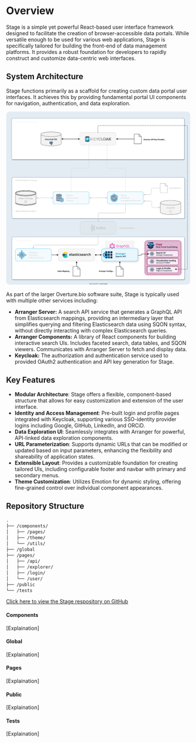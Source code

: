 # Overview

Stage is a simple yet powerful React-based user interface framework designed to facilitate the creation of browser-accessible data portals. While versatile enough to be used for various web applications, Stage is specifically tailored for building the front-end of data management platforms. It provides a robust foundation for developers to rapidly construct and customize data-centric web interfaces.

## System Architecture

Stage functions primarily as a scaffold for creating custom data portal user interfaces. It achieves this by providing fundamental portal UI components for navigation, authentication, and data exploration.

![Stage Dev](./assets/stageDev.svg 'Stage Dev Environment')

As part of the larger Overture.bio software suite, Stage is typically used with multiple other services including:

- **Arranger Server:** A search API service that generates a GraphQL API from Elasticsearch mappings, providing an intermediary layer that simplifies querying and filtering Elasticsearch data using SQON syntax, without directly interacting with complex Elasticsearch queries.
- **Arranger Components:** A library of React components for building interactive search UIs. Includes faceted search, data tables, and SQON viewers. Communicates with Arranger Server to fetch and display data.
- **Keycloak:** The authorization and authentication service used to provided OAuth2 authentication and API key generation for Stage.

## Key Features

- **Modular Architecture**: Stage offers a flexible, component-based structure that allows for easy customization and extension of the user interface.
- **Identity and Access Management**: Pre-built login and profile pages integrated with Keycloak, supporting various SSO-identity provider logins including Google, GitHub, LinkedIn, and ORCiD.
- **Data Exploration UI**: Seamlessly integrates with Arranger for powerful, API-linked data exploration components.
- **URL Parameterization**: Supports dynamic URLs that can be modified or updated based on input parameters, enhancing the flexibility and shareability of application states.
- **Extensible Layout**: Provides a customizable foundation for creating tailored UIs, including configurable footer and navbar with primary and secondary menus.
- **Theme Customization**: Utilizes Emotion for dynamic styling, offering fine-grained control over individual component appearances.

## Repository Structure

```
.
├── /components/
│   ├── /pages/
│   ├── /theme/
│   └── /utils/
├── /global
├── /pages/
│   ├── /api/
│   ├── /explorer/
│   ├── /login/
│   └── /user/
├── /public
└── /tests
```

[Click here to view the Stage respository on GitHub ](https://github.com/overture-stack/stage)

#### Components

[Explaination]

#### Global

[Explaination]

#### Pages

[Explaination]

#### Public

[Explaination]

#### Tests

[Explaination]
